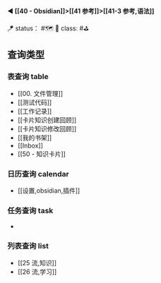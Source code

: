 **◀️ [[40 - Obsidian]]>[[41 参考]]>[[41-3 参考,语法]]**

🪁 status： #🗺️
🎏 class: #⛳ 

## 查询类型
### 表查询 table

- [[00. 文件管理]]
- [[测试代码]]
- [[工作记录]]
- [[卡片知识创建回顾]]
- [[卡片知识修改回顾]]
- [[我的书架]]
- [[Inbox]]
- [[50 - 知识卡片]]

### 日历查询 calendar
- [[设置,obsidian,插件]]

### 任务查询 task
- 

### 列表查询 list
- [[25 流,知识]]
- [[26 流,学习]]